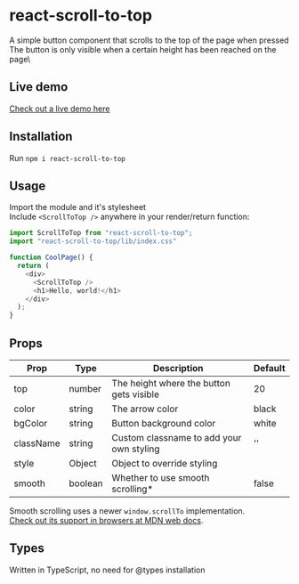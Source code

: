 # react-scroll-to-top

A simple button component that scrolls to the top of the page when pressed\
The button is only visible when a certain height has been reached on the page\

## Live demo
[Check out a live demo here](https://codesandbox.io/s/friendly-northcutt-rmuvx?file=/src/App.js)

## Installation

Run `npm i react-scroll-to-top`

## Usage

Import the module and it's stylesheet\
Include `<ScrollToTop />` anywhere in your render/return function:

```js
import ScrollToTop from "react-scroll-to-top";
import "react-scroll-to-top/lib/index.css"

function CoolPage() {
  return (
    <div>
      <ScrollToTop />
      <h1>Hello, world!</h1>
    </div>
  );
}
```

## Props

| Prop      | Type    | Description                              | Default |
| --------- | ------- | ---------------------------------------- | ------- |
| top       | number  | The height where the button gets visible | 20      |
| color     | string  | The arrow color                          | black   |
| bgColor   | string  | Button background color                  | white   |
| className | string  | Custom classname to add your own styling | ''      |
| style     | Object  | Object to override styling               |         |
| smooth    | boolean | Whether to use smooth scrolling*         | false   |

Smooth scrolling uses a newer `window.scrollTo` implementation.\
[Check out its support in browsers at MDN web docs](https://developer.mozilla.org/en-US/docs/Web/API/Window/scrollTo).

## Types

Written in TypeScript, no need for @types installation

